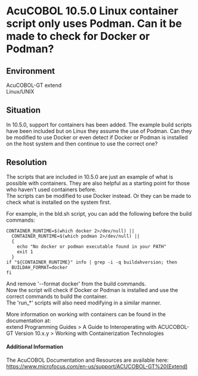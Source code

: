 # AcuCOBOL 10.5.0 Linux container script only uses Podman. Can it be made to check for Docker or Podman?
## Environment
AcuCOBOL-GT extend  
Linux/UNIX  

## Situation
In 10.5.0, support for containers has been added. The example build scripts have been included but on Linux they assume the use of Podman. Can they be modified to use Docker or even detect if Docker or Podman is installed on the host system and then continue to use the correct one?  

## Resolution
The scripts that are included in 10.5.0 are just an example of what is possible with containers. They are also helpful as a starting point for those who haven't used containers before.  
The scripts can be modified to use Docker instead. Or they can be made to check what is installed on the system first.  

For example, in the bld.sh script, you can add the following before the build commands:  

```
CONTAINER_RUNTIME=$(which docker 2>/dev/null) ||
  CONTAINER_RUNTIME=$(which podman 2>/dev/null) ||
  {
    echo "No docker or podman executable found in your PATH"
    exit 1
  }
if "${CONTAINER_RUNTIME}" info | grep -i -q buildahversion; then
  BUILDAH_FORMAT=docker
fi
```

And remove '--format docker' from the build commands.  
Now the script will check if Docker or Podman is installed and use the correct commands to build the container.  
The 'run_*' scripts will also need modifying in a similar manner.  

More information on working with containers can be found in the documentation at:  
extend Programming Guides > A Guide to Interoperating with ACUCOBOL-GT Version 10.x.y > Working with Containerization Technologies  

 
#### Additional Information
The AcuCOBOL Documentation and Resources are available here:  
https://www.microfocus.com/en-us/support/ACUCOBOL-GT%20(Extend)  